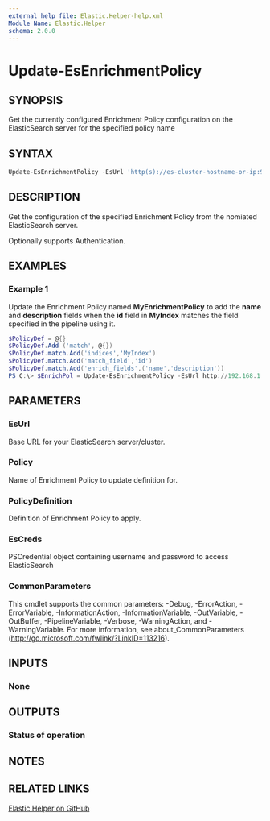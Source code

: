 ```yaml
---
external help file: Elastic.Helper-help.xml
Module Name: Elastic.Helper
schema: 2.0.0
---
```


# Update-EsEnrichmentPolicy

## SYNOPSIS

Get the currently configured Enrichment Policy configuration on the ElasticSearch server for the specified policy name

## SYNTAX

```powershell
Update-EsEnrichmentPolicy -EsUrl 'http(s)://es-cluster-hostname-or-ip:9200' -Policy 'PolicyName' -PolicyDefinition $PolicyDef [-EsCred PSCredentialObject]
```

## DESCRIPTION

Get the configuration of the specified Enrichment Policy from the nomiated ElasticSearch server.

Optionally supports Authentication.

## EXAMPLES

### Example 1

Update the Enrichment Policy named **MyEnrichmentPolicy** to add the **name** and **description** fields when the **id** field in **MyIndex** matches the field specified in the pipeline using it.

```powershell
$PolicyDef = @{}
$PolicyDef.Add ('match', @{})
$PolicyDef.match.Add('indices','MyIndex')
$PolicyDef.match.Add('match_field','id')
$PolicyDef.match.Add('enrich_fields',('name','description'))
PS C:\> $EnrichPol = Update-EsEnrichmentPolicy -EsUrl http://192.168.1.10:9200 -Policy 'MyEnrichmentPolicy' -PolicyDefinition $PolicyDef
```

## PARAMETERS

### EsUrl

Base URL for your ElasticSearch server/cluster.

### Policy

Name of Enrichment Policy to update definition for.

### PolicyDefinition

Definition of Enrichment Policy to apply.

### EsCreds

PSCredential object containing username and password to access ElasticSearch

### CommonParameters

This cmdlet supports the common parameters: -Debug, -ErrorAction, -ErrorVariable, -InformationAction, -InformationVariable, -OutVariable, -OutBuffer, -PipelineVariable, -Verbose, -WarningAction, and -WarningVariable. For more information, see about_CommonParameters (<http://go.microsoft.com/fwlink/?LinkID=113216>).

## INPUTS

### None

## OUTPUTS

### Status of operation

## NOTES

## RELATED LINKS

[Elastic.Helper on GitHub](https://github.com/jberkers42/Elastic.Helper)
